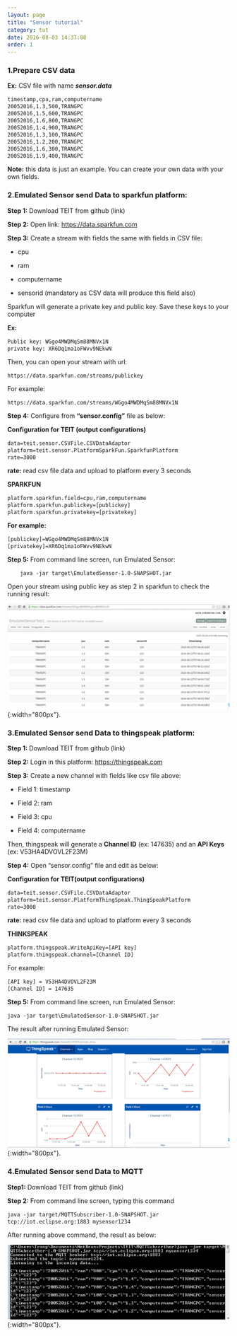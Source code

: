 ```yaml
---
layout: page
title: "Sensor tutorial"
category: tut
date: 2016-08-03 14:37:08
order: 1
---
```


### 1.Prepare CSV data 

**Ex:** CSV file with name ***sensor.data***

    timestamp,cpu,ram,computername
    20052016,1.3,500,TRANGPC
    20052016,1.5,600,TRANGPC
    20052016,1.6,800,TRANGPC
    20052016,1.4,900,TRANGPC
    20052016,1.3,100,TRANGPC
    20052016,1.2,200,TRANGPC
    20052016,1.6,300,TRANGPC
    20052016,1.9,400,TRANGPC
	
**Note:** this data is just an example. You can create your own data with your own fields.

### 2.Emulated Sensor send Data to sparkfun platform:

**Step 1:** Download TEIT from github (link) 

**Step 2:** Open link: https://data.sparkfun.com

**Step 3:** Create a stream with fields the same with fields in CSV file: 

  * cpu
  
  * ram
  
  * computername
  
  * sensorid (mandatory as CSV data will produce this field also)
  
Sparkfun will generate a private key and public key. Save these keys to your computer

**Ex:** 

    Public key: WGgo4MWDMqSm88MNVx1N
    private key: XR6Dq1ma1oFWvv9NEkwN

Then, you can open your stream with url: 

    https://data.sparkfun.com/streams/publickey 
    
For example:

    https://data.sparkfun.com/streams/WGgo4MWDMqSm88MNVx1N

**Step 4:** Configure from **“sensor.config”** file as below:

**Configuration for TEIT (output configurations)**
        
    data=teit.sensor.CSVFile.CSVDataAdaptor
    platform=teit.sensor.PlatformSparkFun.SparkfunPlatform
    rate=3000 
    
**rate:** read csv file data and upload to platform every 3 seconds

**SPARKFUN**

    platform.sparkfun.field=cpu,ram,computername
    platform.sparkfun.publickey=[publickey] 
    platform.sparkfun.privatekey=[privatekey]
    
**For example:** 

    [publickey]=WGgo4MWDMqSm88MNVx1N
    [privatekey]=XR6Dq1ma1oFWvv9NEkwN
    
**Step 5:** From command line screen, run Emulated Sensor:

		java -jar target\EmulatedSensor-1.0-SNAPSHOT.jar
		
Open your stream using public key as step 2 in sparkfun to check the running result: 

![sparkfun](../images/sparkfunSensor.png "Sending to sparkfun"){:width="800px"}.

### 3.Emulated Sensor send Data to thingspeak platform:

**Step 1:** Download TEIT  from github (link) 

**Step 2:** Login in this platform: https://thingspeak.com 

**Step 3:** Create a new channel with fields like csv file above:

* Field 1: timestamp

* Field 2: ram

* Field 3: cpu

* Field 4: computername

Then, thingspeak will generate a **Channel ID** (ex: 147635) and an **API Keys** (ex: V53HA4DVOVL2F23M)

**Step 4:** Open “sensor.config” file and edit as below:

**Configuration for TEIT(output configurations)**

    data=teit.sensor.CSVFile.CSVDataAdaptor
    platform=teit.sensor.PlatformThingSpeak.ThingSpeakPlatform
    rate=3000 
	
**rate:** read csv file data and upload to platform every 3 seconds

**THINKSPEAK**

    platform.thingspeak.WriteApiKey=[API key] 
    platform.thingspeak.channel=[Channel ID] 
    
For example:

    [API key] = V53HA4DVOVL2F23M
    [Channel ID] = 147635

**Step 5:** From command line screen, run Emulated Sensor:

    java -jar target\EmulatedSensor-1.0-SNAPSHOT.jar
    
The result after running Emulated Sensor: 

![thingspeak](../images/thingspeakSensor.png "Sending to thingspeak"){:width="800px"}.

### 4.Emulated Sensor send Data to MQTT 

**Step1:** Download TEIT  from github (link) 

**Step 2:** From command line screen, typing this command

    java -jar target/MQTTSubscriber-1.0-SNAPSHOT.jar tcp://iot.eclipse.org:1883 mysensor1234
    
After running above command, the result as below:

![MQTT](../images/mqttSensor.png "Sending to MQTT"){:width="800px"}.





